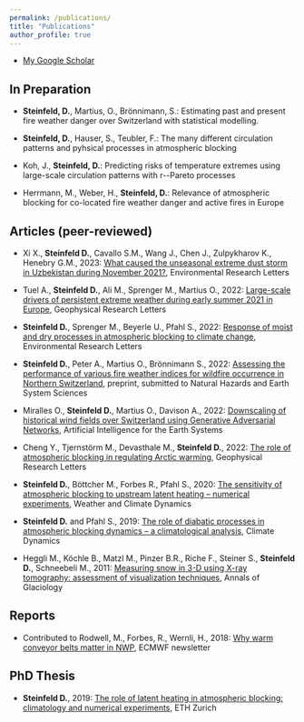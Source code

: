```yaml
---
permalink: /publications/
title: "Publications"
author_profile: true
---
```



- [My Google Scholar](https://scholar.google.com/citations?user=iyS5s0wAAAAJ&hl=de&oi=ao)

In Preparation
-----------------

- **Steinfeld, D.**, Martius, O., Brönnimann, S.: Estimating past and present fire weather danger over Switzerland with statistical modelling.

- **Steinfeld, D.**, Hauser, S., Teubler, F.: The many different circulation patterns and pyhsical processes in atmospheric blocking

- Koh, J., **Steinfeld, D.**: Predicting risks of temperature extremes using large-scale circulation patterns with r--Pareto processes

- Herrmann, M., Weber, H., **Steinfeld, D.**: Relevance of atmospheric blocking for co-located fire weather danger and active fires in Europe 

Articles (peer-reviewed)
-----------------------

- Xi X., **Steinfeld D.**, Cavallo S.M., Wang J., Chen J., Zulpykharov K., Henebry G.M., 2023: [What caused the unseasonal extreme dust storm in Uzbekistan during November 2021?](https://dx.doi.org/10.1088/1748-9326/ad02af), Environmental Research Letters

- Tuel A., **Steinfeld D.**, Ali M., Sprenger M., Martius O., 2022: [Large-scale drivers of persistent extreme weather during early summer 2021 in Europe](https://doi.org/10.1029/2022GL099624), Geophysical Research Letters

- **Steinfeld D.**, Sprenger M., Beyerle U., Pfahl S., 2022: [Response of moist and dry processes in atmospheric blocking to climate change](https://doi.org/10.1088/1748-9326/ac81af), Environmental Research Letters

- **Steinfeld D.**, Peter A., Martius O., Brönnimann S., 2022: [Assessing the performance of various fire weather indices for wildfire occurrence in Northern Switzerland](https://doi.org/10.5194/egusphere-2022-92), preprint, submitted to Natural Hazards and Earth System Sciences

- Miralles O., **Steinfeld D.**, Martius O., Davison A., 2022: [Downscaling of historical wind fields over Switzerland using Generative Adversarial Networks](https://doi.org/10.1175/AIES-D-22-0018.1), Artificial Intelligence for the Earth Systems

- Cheng Y., Tjernstörm M., Devasthale M., **Steinfeld D.**, 2022: [The role of atmospheric blocking in regulating Arctic warming](https://doi.org/10.1029/2022GL097899), Geophysical Research Letters

- **Steinfeld D.**, Böttcher M., Forbes R., Pfahl S., 2020: [The sensitivity of atmospheric blocking to upstream latent heating – numerical experiments](https://wcd.copernicus.org/articles/1/405/2020/wcd-1-405-2020.html), Weather and Climate Dynamics

- **Steinfeld D.** and Pfahl S., 2019: [The role of diabatic processes in atmospheric blocking dynamics – a climatological analysis](https://link.springer.com/article/10.1007%2Fs00382-019-04919-6), Climate Dynamics

- Heggli M., Köchle B., Matzl M., Pinzer B.R., Riche F., Steiner S., **Steinfeld D.**, Schneebeli M., 2011: [Measuring snow in 3-D using X-ray tomography: assessment of visualization techniques](https://doi.org/10.3189/172756411797252202), Annals of Glaciology

Reports
----------

- Contributed to Rodwell, M., Forbes, R., Wernli, H., 2018: [Why warm conveyor belts matter in NWP](https://www.ecmwf.int/node/18203), ECMWF newsletter

PhD Thesis
------------

- **Steinfeld D.**, 2019: [The role of latent heating in atmospheric blocking: climatology and numerical experiments](https://www.research-collection.ethz.ch/handle/20.500.11850/380041), ETH Zurich
